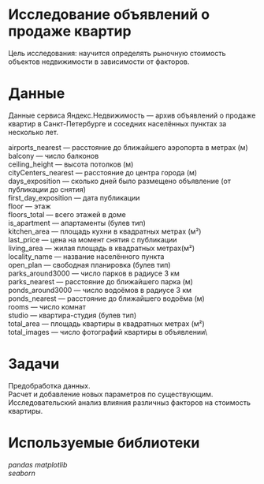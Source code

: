 # Исследование объявлений о продаже квартир

Цель исследования: научится определять рыночную стоимость объектов недвижимости в зависимости от факторов.

# Данные

Данные сервиса Яндекс.Недвижимость — архив объявлений о продаже квартир в Санкт-Петербурге и соседних населённых пунктах за несколько лет.

airports_nearest — расстояние до ближайшего аэропорта в метрах (м)\
balcony — число балконов\
ceiling_height — высота потолков (м)\
cityCenters_nearest — расстояние до центра города (м)\
days_exposition — сколько дней было размещено объявление (от публикации до снятия)\
first_day_exposition — дата публикации\
floor — этаж\
floors_total — всего этажей в доме\
is_apartment — апартаменты (булев тип)\
kitchen_area — площадь кухни в квадратных метрах (м²)\
last_price — цена на момент снятия с публикации\
living_area — жилая площадь в квадратных метрах(м²)\
locality_name — название населённого пункта\
open_plan — свободная планировка (булев тип)\
parks_around3000 — число парков в радиусе 3 км\
parks_nearest — расстояние до ближайшего парка (м)\
ponds_around3000 — число водоёмов в радиусе 3 км\
ponds_nearest — расстояние до ближайшего водоёма (м)\
rooms — число комнат\
studio — квартира-студия (булев тип)\
total_area — площадь квартиры в квадратных метрах (м²)\
total_images — число фотографий квартиры в объявлении\

# Задачи

Предобработка данных.\
Расчет и добавление новых параметров по существующим.\
Исследовательский анализ влияния различныз факторов на стоимость квартиры.

# Используемые библиотеки
*pandas*
*matplotlib*  
*seaborn*

